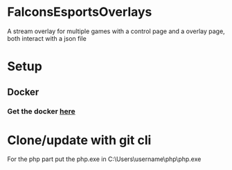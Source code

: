 # FalconsEsportsOverlays
 A stream overlay for multiple games with a control page and a overlay page, both interact with a json file
<h1>Setup</h1>

<h2>Docker</h2>
<h3>Get the docker <a href="https://hub.docker.com/repository/docker/madmanmodding/falconsesportsoverlay/general">here</a></h3>
<h1>Clone/update with git cli</h1>
<p>For the php part put the php.exe in C:\Users\username\php\php.exe</p>


